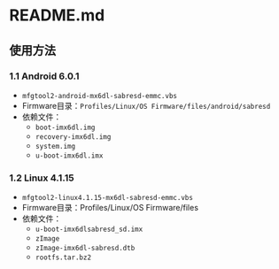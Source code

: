 # README.md

## 使用方法

### 1.1 Android 6.0.1

* `mfgtool2-android-mx6dl-sabresd-emmc.vbs`
* Firmware目录：`Profiles/Linux/OS Firmware/files/android/sabresd`
* 依赖文件：
  * `boot-imx6dl.img`
  * `recovery-imx6dl.img`
  * `system.img`
  * `u-boot-imx6dl.imx`

### 1.2 Linux 4.1.15

* `mfgtool2-linux4.1.15-mx6dl-sabresd-emmc.vbs`
* Firmware目录：Profiles/Linux/OS Firmware/files
* 依赖文件：
  * `u-boot-imx6dlsabresd_sd.imx`
  * `zImage`
  * `zImage-imx6dl-sabresd.dtb`
  * `rootfs.tar.bz2`
